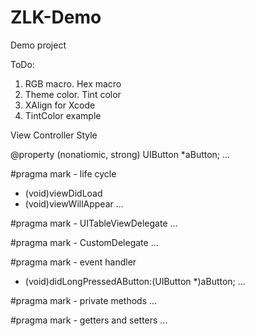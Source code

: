 ZLK-Demo
========

Demo project

ToDo:

1. RGB macro. Hex macro
2. Theme color. Tint color
3. XAlign for Xcode
4. TintColor example

View Controller Style

@property (nonatiomic, strong) UIButton *aButton;
...

#pragma mark - life cycle
- (void)viewDidLoad
- (void)viewWillAppear
...

#pragma mark - UITableViewDelegate
...

#pragma mark - CustomDelegate
...

#pragma mark - event handler
- (void)didLongPressedAButton:(UIButton *)aButton;
...

#pragma mark - private methods
...

#pragma mark - getters and setters
...

